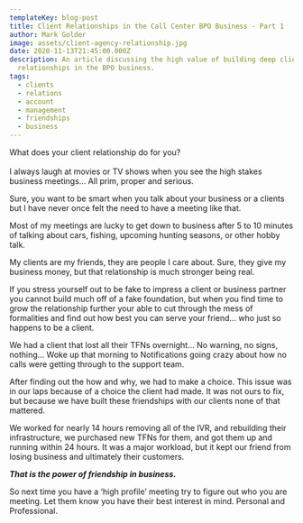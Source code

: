 ```yaml
---
templateKey: blog-post
title: Client Relationships in the Call Center BPO Business - Part 1
author: Mark Golder
image: assets/client-agency-relationship.jpg
date: 2020-11-13T21:45:00.000Z
description: An article discussing the high value of building deep client
  relationships in the BPO business.
tags:
  - clients
  - relations
  - account
  - management
  - friendships
  - business
---
```



What does your client relationship do for you?\
\
I always laugh at movies or TV shows when you see the high stakes business meetings... All prim, proper and serious.

Sure, you want to be smart when you talk about your business or a clients but I have never once felt the need to have a meeting like that.

Most of my meetings are lucky to get down to business after 5 to 10 minutes of talking about cars, fishing, upcoming hunting seasons, or other hobby talk.

My clients are my friends, they are people I care about. Sure, they give my business money, but that relationship is much stronger being real.

If you stress yourself out to be fake to impress a client or business partner you cannot build much off of a fake foundation, but when you find time to grow the relationship further your able to cut through the mess of formalities and find out how best you can serve your friend… who just so happens to be a client.

We had a client that lost all their TFNs overnight… No warning, no signs, nothing… Woke up that morning to Notifications going crazy about how no calls were getting through to the support team.

After finding out the how and why, we had to make a choice. This issue was in our laps because of a choice the client had made. It was not ours to fix, but because we have built these friendships with our clients none of that mattered.

We worked for nearly 14 hours removing all of the IVR, and rebuilding their infrastructure, we purchased new TFNs for them, and got them up and running within 24 hours. It was a major workload, but it kept our friend from losing business and ultimately their customers.

***That is the power of friendship in business.***

So next time you have a ‘high profile’ meeting try to figure out who you are meeting. Let them know you have their best interest in mind. Personal and Professional.